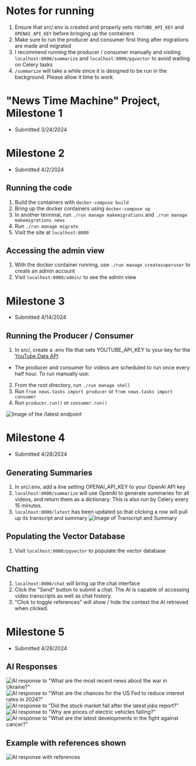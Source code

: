 # Notes for running
1. Ensure that src/.env is created and properly sets `YOUTUBE_API_KEY` and `OPENAI_API_KEY` before bringing up the containers
2. Make sure to run the producer and consumer first thing after migrations are made and migrated
3. I recommend running the producer / consumer manually and visiting `localhost:8000/summarize` and `localhost:8000/pgvector` to avoid waiting on Celery tasks
4. `/summarize` will take a while since it is designed to be run in the background. Please allow it time to work.

# "News Time Machine" Project, Milestone 1
* Submitted 3/24/2024

# Milestone 2
* Submitted 4/2/2024

## Running the code
1. Build the containers with `docker-compose build`
2. Bring up the docker containers using `docker-compose up`
3. In another terminal, run `./run manage makemigrations` and `./run manage makemigrations news`
4. Run `./run manage migrate`
5. Visit the site at `localhost:8000`

## Accessing the admin view
1. With the docker container running, use `./run manage createsuperuser` to create an admin account
2. Visit `localhost:8000/admin/` to see the admin view


# Milestone 3
* Submitted 4/14/2024

## Running the Producer / Consumer
1. In src/, create a .env file that sets YOUTUBE_API_KEY to your key for the [YouTube Data API](https://developers.google.com/youtube/v3/getting-started)
* The producer and consumer for videos are scheduled to run once every half hour. To run manually use:
2. From the root directory, run `./run manage shell`
3. Run `from news.tasks import producer` or `from news.tasks import consumer`
4. Run `producer.run()` or `consumer.run()`

![Image of the /latest endpoint](./ninja_news_latest.png)


# Milestone 4
* Submitted 4/28/2024

## Generating Summaries
1. In src/.env, add a line setting OPENAI_API_KEY to your OpenAI API key
2. `localhost:8000/summarize` will use OpenAI to generate summaries for all videos, and return them as a dictionary. This is also run by Celery every 15 minutes.
3. `localhost:8000/latest` has been updated so that clicking a row will pull up its transcript and summary
![Image of Transcript and Summary](./video_summary_modal.png)

## Populating the Vector Database
1. Visit `localhost:8000/pgvector` to populate the vector database

## Chatting
1. `localhost:8000/chat` will bring up the chat interface
2. Click the "Send" button to submit a chat. The AI is capable of accessing video transcripts as well as chat history.
3. "Click to toggle references" will show / hide the context the AI retrieved when clicked.


# Milestone 5
* Submitted 4/28/2024
## AI Responses
![AI response to "What are the most recent news about the war in Ukraine?"](ai_q1.png)
![AI response to "What are the chances for the US Fed to reduce interest rates in 2024?"](ai_q2.png)
![AI response to "Did the stock market fall after the latest jobs report?"](ai_q3.png)
![AI response to "Why are prices of electric vehicles falling?"](ai_q4.png)
![AI response to "What are the latest developments in the fight against cancer?"](ai_q5.png)

## Example with references shown
![AI response with references](ai_with_refs.png)
